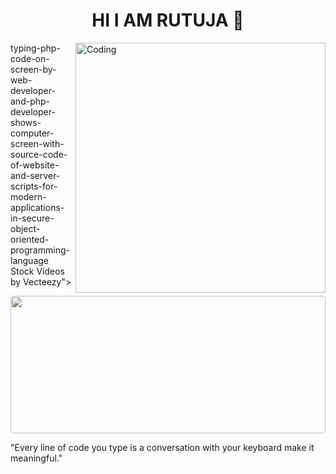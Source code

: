 <h1 align="center">HI I AM RUTUJA 👋</h1>
<img align="right" alt="Coding" width="400" src="https://www.vecteezy.com/video/12561365-typing-php-code-on-screen-by-web-developer-and-php-developer-shows-computer-screen-with-source-code-of-website-and-server-scripts-for-modern-applications-in-secure-object-oriented-programming-language">typing-php-code-on-screen-by-web-developer-and-php-developer-shows-computer-screen-with-source-code-of-website-and-server-scripts-for-modern-applications-in-secure-object-oriented-programming-language Stock Videos by Vecteezy">

<p align="center" style="color:white"><img src="![CodingKiraGIF](https://github.com/user-attachments/assets/a9c786a5-ce13-44fb-87ba-60f8c9af2724)
" alt="rutujaa121" width="100%" height="220px" style="border-radius:4px"/></p>
  "Every line of code you type is a conversation with your keyboard make it meaningful." 
  
<!--
**rutujaa121/rutujaa121** is a ✨ _special_ ✨ repository because its `README.md` (this file) appears on your GitHub profile.

Here are some ideas to get you started:

- 🔭 I’m currently working on ...
- 🌱 I’m currently learning ...
- 👯 I’m looking to collaborate on ...
- 🤔 I’m looking for help with ...
- 💬 Ask me about ...
- 📫 How to reach me: ...
- 😄 Pronouns: ...
- ⚡ Fun fact: ...
-->
